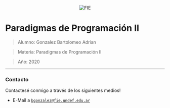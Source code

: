 <p align="center">
    <img src="http://www.est.iue.edu.ar/wp-content/uploads/2012/11/BannerFIE-01-1-1024x110%20-%20final.png" title="FIE" alt="FIE">
</p>

# Paradigmas de Programación II

> Alumno: Gonzalez Bartolomeo Adrian

> Materia: Paradigmas de Programación II

> Año: 2020

---

### Contacto

Contactesé conmigo a través de los siguientes medios!

- E-Mail a <a href="mailto:bgonzalez@fie.undef.edu.ar" target="_blank">`bgonzalez@fie.undef.edu.ar`</a>